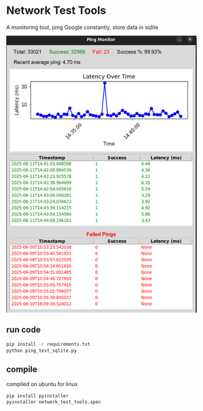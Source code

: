 # Network Test Tools

A monitoring tool, ping Google constantly, store data in sqlite

![alt text](https://raw.githubusercontent.com/akh826/network-test-tools/refs/heads/main/screen.png)

## run code

```bash
pip install -r requirements.txt
python ping_test_sqlite.py
```

## compile

compiled on ubuntu for linux

```bash
pip install pyinstaller
pyinstaller network_test_tools.spec
```
